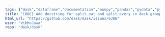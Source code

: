 ```yaml
---
tags: ["dask","dataframe","documentation","numpy","pandas","pydata","python","scikit-learn","scipy"]
title: "[DOC] Add docstring for split_out and split_every in dask groupby-aggregate API"
html_url: "https://github.com/dask/dask/issues/6386"
user: "VibhuJawa"
repo: "dask/dask"
---
```


